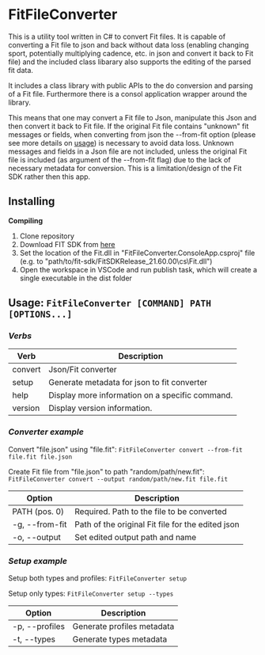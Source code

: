 # FitFileConverter

This is a utility tool written in C# to convert Fit files. It is capable of converting a Fit file to json and back without data loss (enabling changing sport, potentially multiplying cadence, etc. in json and convert it back to Fit file) and the included class libarary also supports the editing of the parsed fit data.

It includes a class library with public APIs to the do conversion and parsing of a Fit file. Furthermore there is a consol application wrapper around the library.

This means that one may convert a Fit file to Json, manipulate this Json and then convert it back to Fit file. If the original Fit file contains "unknown" fit messages or fields, when converting from json the --from-fit option (please see more details on [usage](#usage-FitFileConverter-command-path-options)) is necessary to avoid data loss. Unknown messages and fields in a Json file are not included, unless the original Fit file is included (as argument of the --from-fit flag) due to the lack of necessary metadata for conversion. This is a limitation/design of the Fit SDK rather then this app.

## Installing
**Compiling**

1) Clone repository
2) Download FIT SDK from [here](https://developer.garmin.com/fit/download/)
3) Set the location of the Fit.dll in "FitFileConverter.ConsoleApp.csproj" file (e.g. to "path/to/fit-sdk/FitSDKRelease_21.60.00\cs\Fit.dll")
4) Open the workspace in VSCode and run publish task, which will create a single executable in the dist folder

## Usage: `FitFileConverter [COMMAND] PATH [OPTIONS...]`

### *Verbs*
Verb    | Description
--------|------------
convert | Json/Fit converter
setup   | Generate metadata for json to fit converter
help    | Display more information on a specific command.
version | Display version information.

### *Converter example*

Convert "file.json" using "file.fit": `FitFileConverter convert --from-fit file.fit file.json`

Create Fit file from "file.json" to path "random/path/new.fit": `FitFileConverter convert --output random/path/new.fit file.fit`

Option            | Description
------------------|------------
PATH (pos. 0)  | Required. Path to the file to be converted
-g, --from-fit | Path of the original Fit file for the edited json
-o, --output   | Set edited output path and name

### *Setup example*

Setup both types and profiles: `FitFileConverter setup`

Setup only types: `FitFileConverter setup --types`

Option         | Description
---------------|------------
-p, --profiles | Generate profiles metadata
-t, --types    | Generate types metadata